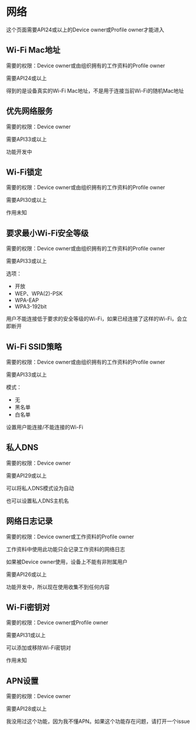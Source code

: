 # 网络

这个页面需要API24或以上的Device owner或Profile owner才能进入

## Wi-Fi Mac地址

需要的权限：Device owner或由组织拥有的工作资料的Profile owner

需要API24或以上

得到的是设备真实的Wi-Fi Mac地址，不是用于连接当前Wi-Fi的随机Mac地址

## 优先网络服务

需要的权限：Device owner

需要API33或以上

功能开发中

## Wi-Fi锁定

需要的权限：Device owner或由组织拥有的工作资料的Profile owner

需要API30或以上

作用未知

## 要求最小Wi-Fi安全等级

需要的权限：Device owner或由组织拥有的工作资料的Profile owner

需要API33或以上

选项：

- 开放
- WEP、WPA(2)-PSK
- WPA-EAP
- WPA3-192bit

用户不能连接低于要求的安全等级的Wi-Fi，如果已经连接了这样的Wi-Fi，会立即断开

## Wi-Fi SSID策略

需要的权限：Device owner或由组织拥有的工作资料的Profile owner

需要API33或以上

模式：

- 无
- 黑名单
- 白名单

设置用户能连接/不能连接的Wi-Fi

## 私人DNS

需要的权限：Device owner

需要API29或以上

可以将私人DNS模式设为自动

也可以设置私人DNS主机名

## 网络日志记录

需要的权限：Device owner或工作资料的Profile owner

工作资料中使用此功能只会记录工作资料的网络日志

如果被Device owner使用，设备上不能有非附属用户

需要API26或以上

功能开发中，所以现在使用收集不到任何内容

## Wi-Fi密钥对

需要的权限：Device owner或Profile owner

需要API31或以上

可以添加或移除Wi-Fi密钥对

作用未知

## APN设置

需要的权限：Device owner

需要API28或以上

我没用过这个功能，因为我不懂APN。如果这个功能存在问题，请打开一个issue


